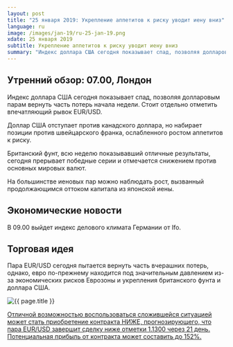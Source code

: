 ```yaml
---
layout: post
title: "25 января 2019: Укрепление аппетитов к риску уводит иену вниз"
language: ru
image: /images/jan-19/ru-25-jan-19.png
xdate: 25 января 2019
subtitle: Укрепление аппетитов к риску уводит иену вниз
summary: "Индекс доллара США сегодня показывает спад, позволяя долларовым парам вернуть часть потерь начала недели. Стоит отдельно отметить впечатляющий рывок EUR/USD. Доллар США отступает против канадского доллара, но набирает позиции против швейцарского франка, ослабленного ростом аппетитов к риску"
---
```

## Утренний обзор: 07.00, Лондон
 
Индекс доллара США сегодня показывает спад, позволяя долларовым парам вернуть часть потерь начала недели. Стоит отдельно отметить впечатляющий рывок EUR/USD.

Доллар США отступает против канадского доллара, но набирает позиции против швейцарского франка, ослабленного ростом аппетитов к риску.

Британский фунт, всю неделю показывавший отличные результаты, сегодня прерывает победные серии и отмечается снижением против основных мировых валют.

На большинстве иеновых пар можно наблюдать рост, вызванный продолжающимся оттоком капитала из японской иены.
 
## Экономические новости
 
В 09.00 выйдет индекс делового климата Германии от Ifo.
 
## Торговая идея
 
Пара EUR/USD сегодня пытается вернуть часть вчерашних потерь, однако, евро по-прежнему находится под значительным давлением из-за экономических рисков Еврозоны и укрепления британского фунта и доллара США.

<img src="{{ site.url }}/images/jan-19/ru-25-jan-19.png" alt="{{ page.title }}"  title="{{ page.title }}">

<a href="%LINK%%?currency=USD&market=forex&underlying=frxEURUSD&formname=higherlower&duration_amount=21&duration_units=d&amount=10&amount_type=stake&expiry_type=duration&barrier=1.1300" target="_blank" rel="noopener noreferrer nofollow">Отличной возможностью воспользоваться сложившейся ситуацией может стать приобретение контракта НИЖЕ, прогнозирующего, что пара EUR/USD завершит сделку ниже отметки 1.1300 через 21 день. Потенциальная прибыль от контракта может составить до 152%.</a>
